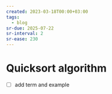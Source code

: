 ```yaml
---
created: 2023-03-18T00:00+03:00
tags:
  - blog
sr-due: 2025-07-22
sr-interval: 2
sr-ease: 230
---
```


# Quicksort algorithm

- [ ] add term and example
